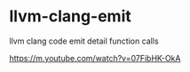 # llvm-clang-emit
llvm clang code emit detail function calls

https://m.youtube.com/watch?v=07FibHK-OkA
